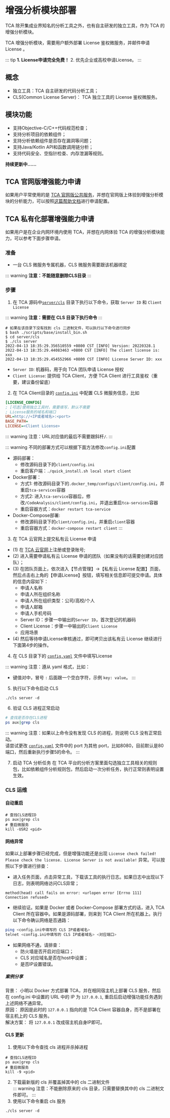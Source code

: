 # 增强分析模块部署
TCA 除开集成业界知名的分析工具之外，也有自主研发的独立工具，作为 TCA 的增强分析模块。

TCA 增强分析模块，需要用户额外部署 License 鉴权微服务，并邮件申请 License 。

::: tip
**1. License申请完全免费！**
2. 优先企业或高校申请License。
:::

## 概念
- 独立工具：TCA 自主研发的代码分析工具；
- CLS(Common License Server)： TCA 独立工具的 License 鉴权微服务。

## 模块功能
- 支持Objective-C/C++代码规范检查；
- 支持分析项目的依赖组件；
- 支持分析依赖组件是否存在漏洞等问题；
- 支持Java/Kotlin API和函数调用链分析；
- 支持代码安全、空指针检查、内存泄漏等规则。

**持续更新中……**

## TCA 官网版增强能力申请
如果用户平常使用的是 [TCA 官网版公共服务](https://tca.tencent.com/)，并想在官网版上体验到增强分析模块的分析能力，可以按照[这篇帮助文档](https://tca.tencent.com/document/zh/guide/%E5%AE%A2%E6%88%B7%E7%AB%AF%E6%8E%A5%E5%85%A5/License%E9%85%8D%E7%BD%AE.html)进行申请配置。


## TCA 私有化部署增强能力申请
如果用户是在企业内网环境内使用 TCA，并想在内网体验 TCA 的增强分析模块能力，可以参考下面步骤申请。

### 准备
- 一台 CLS 微服务专属机器，CLS 微服务需要跟该机器绑定

::: warning
**注意：不能随意删除CLS目录**
:::

### 步骤
1. 在 TCA 源码中[`server/cls`](https://github.com/Tencent/CodeAnalysis/tree/main/server/cls) 目录下执行以下命令，获取 `Server ID` 和 `Client License`

::: warning
**注意：需要在 CLS 目录下执行命令**
:::

```shell
# 如果在该目录下没有找到 cls 二进制文件，可以执行以下命令进行同步
$ bash ./scripts/base/install_bin.sh
$ cd server/cls
$ ./cls server
2022-04-13 18:35:29.356510559 +0800 CST [INFO] Version: 20220328.1
2022-04-13 18:35:29.44083463 +0800 CST [INFO] The client license is:
xxx
2022-04-13 18:35:29.454552966 +0800 CST [INFO] License Server ID: xxx
```
- `Server ID`: 机器码，用于向 TCA 团队申请 License 授权
- `Client License`: 提供给 TCA Client，方便 TCA Client 进行工具鉴权（重要，建议备份留底）

2. 在 TCA Client目录的 [`config.ini`](https://github.com/Tencent/CodeAnalysis/blob/main/client/config.ini) 中配置 CLS 微服务信息，比如

```ini
[LICENSE_CONFIG]
; [可选]使用独立工具时，需要填写，默认不需要
; License服务的域名和端口
URL=http://<IP或者域名>:<port>
BASE_PATH=
LICENSE=<Client License>
```

::: warning
注意：URL对应值的最后不需要跟斜杆`/`.
:::

::: warning
不同的部署方式可以根据下面方法修改`config.ini`配置

- 源码部署：
  - 修改源码目录下的`client/config.ini`
  - 重启客户端：`./quick_install.sh local start client`
- Docker部署：
  - 方式1: 修改源码目录下的`.docker_temp/configs/client/config.ini`，并重启`tca-services`容器
  - 方式2: 进入`tca-service`容器后，修改`/CodeAnalysis/client/config.ini`，并退出重启`tca-services`容器
  - 重启容器方式：`docker restart tca-service`
- Docker-Compose部署:
  - 修改源码目录下的`client/config.ini`，并重启`client`容器
  - 重启容器方式：`docker-compose restart client`
:::

3. 在 TCA 云官网上提交私有云 License 申请
- (1) 在 [TCA 云官网](https://tca.tencent.com/)上注册或登录账号;
- (2) 进入需要申请私有云 License 申请的团队（如果没有的话需要创建对应团队）；
- (3) 在团队页面上，依次进入【节点管理】->【私有云 License 配置】页面，然后点击右上角的【申请License】按钮，填写相关信息即可提交申请。具体的信息内容如下：
  - 申请人名称
  - 申请人所在组织名称
  - 申请人所在组织类型：公司/高校/个人
  - 申请人邮箱
  - 申请人手机号码
  - Server ID：步骤一中输出的`Server ID`，首次登记的机器码
  - Client License：步骤一中输出的`Client License`
  - 应用场景
- (4) 然后等待申请License审核通过，即可拷贝出该私有云 License 继续进行下面第4步的操作。

4. 在 CLS 目录下的 [`config.yaml`](https://github.com/Tencent/CodeAnalysis/blob/main/server/cls/config.yaml) 文件中填写License  

::: warning
注意：遵从 yaml 格式，比如：
- 键值对中，冒号 `:` 后面跟一个空白字符，示例 `key: value`。
:::

5. 执行以下命令启动 CLS

```shell
./cls server -d
```

6. 验证 CLS 进程正常启动

```bash
# 查找是否存在CLS进程
ps aux|grep cls
```

::: warning
注意：如果以上命令没有发现 CLS 的进程，则说明 CLS 没有正常启动。  
请尝试更改 [`config.yaml`](https://github.com/Tencent/CodeAnalysis/blob/main/server/cls/config.yaml) 文件中的 port 为其他 port，比如8080，目前默认是80端口，然后重新执行步骤5的命令。
:::

7. 启动 TCA 分析任务
在 TCA 平台的分析方案里面勾选独立工具相关的规则包，比如依赖组件分析规则包，然后启动一次分析任务，执行正常则表明设置生效。

### CLS 运维
#### 自动重启
```shell
# 查找CLS进程ID
ps aux|grep cls
# 重启微服务
kill -USR2 <pid>
```

#### 网络异常
如果以上部署步骤已经完成，但是增强功能还是出现 `License check failed! Please check the license. License Server is not available!` 异常。可以按照以下步骤进行排查：

- 进入任务页面，点击异常工具，下载该工具的执行日志。如果日志中出现以下日志，则表明网络访问CLS异常；
```log
method(head) call fails on error: <urlopen error [Errno 111] Connection refused>
```
- 继续验证。如果是 Docker 或者 Docker-Compose 部署方式的话，进入 TCA Client 所在容器中。如果是源码部署，则来到 TCA Client 所在机器上。执行以下命令确认网络是否通路：
```bash
ping <config.ini中填写的 CLS IP或者域名>
telnet <config.ini中填写的 CLS IP或者域名> <对应端口>
```
- 如果网络不通，请排查：
  * 防火墙是否开启对应端口；
  * CLS 对应域名是否在host中设置；
  * 是否IP设置错误。

##### 案例分享
背景：
小明以 Docker 方式部署 TCA，并在相同宿主机上部署 CLS 服务，然后在 config.ini 中设置的 URL 中的 IP 为 `127.0.0.1`, 重启后启动增强功能任务遇到上述网络不通异常。  
原因：
原因是此时的 `127.0.0.1` 指向的是 TCA Client 容器自身，而不是部署在宿主机上的 CLS 服务。  
解决方案：
将 `127.0.0.1` 改成宿主机自身IP即可。

#### CLS 更新

1. 使用以下命令查找 cls 进程并杀掉进程
```shell
# 查找CLS进程ID
ps aux|grep cls
# 重启微服务
kill -9 <pid>
```
2. 下载最新版的 cls 并覆盖掉其中的 cls 二进制文件  
::: warning
注意：不能删除原来的 cls 目录，只需要替换其中的 cls 二进制文件即可。
:::
3. 使用以下命令重启 cls 服务
```shell
./cls server -d
```
